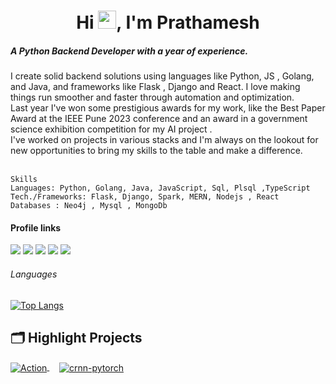 <h1 align="center">Hi <img src="https://github.com/TheDudeThatCode/TheDudeThatCode/blob/master/Assets/Hi.gif" width="29">, I'm Prathamesh</h1>
<h5 >A Python Backend Developer with a year of experience.</h5>
I create solid backend solutions using languages like Python, JS , Golang, and Java, and frameworks like Flask , Django and React. I love making things run smoother and faster through automation and optimization. <br>
Last year I've won some prestigious awards for my work, like the Best Paper Award at the IEEE Pune 2023 conference and an award in a government science exhibition competition for my AI project . <br>
I've worked on projects in various stacks and I'm always on the lookout for new opportunities to bring my skills to the table and make a difference.
<br><br>

```
Skills
Languages: Python, Golang, Java, JavaScript, Sql, Plsql ,TypeScript
Tech./Frameworks: Flask, Django, Spark, MERN, Nodejs , React
Databases : Neo4j , Mysql , MongoDb
```


#### Profile links
[<img src ="https://img.shields.io/badge/Resume-E37400?style=for-the-badge&logo=google%20analytics&logoColor=white">](https://drive.google.com/file/d/1EG-raOGsn78WRC57xON76fCoipZqBjOT/view?usp=sharing)
[<img src="https://img.shields.io/badge/LeetCode-000000?style=for-the-badge&logo=LeetCode&logoColor=#d16c06"/>](https://leetcode.com/lollinng) 
[<img src="https://img.shields.io/badge/linkedin-%230077B5.svg?&style=for-the-badge&logo=linkedin&logoColor=white" />](https://www.linkedin.com/in/prathamesh-jadhav-105728138/) 
[<img src ="https://img.shields.io/badge/Gmail-%23E4405F.svg?&style=for-the-badge&logo=gmail&logoColor=white">](mailto:pratameshjadhav@gmail.com)
[<img src ="https://img.shields.io/badge/Portfolio-%23000000.svg?style=for-the-badge&logo=firefox&logoColor=#FF7139">](https://lollinng.github.io/Prathamesh/)



###### Languages


[![Top Langs](https://lollinng.vercel.app/api/top-langs/?username=lollinng&layout=compact)](https://github.com/anuraghazra/github-readme-stats)

## 🗂️ Highlight Projects

<a href="https://github.com/lollinng/ImageSearchEngine-using-ImageCaptioning">
<img align="center" src="https://lollinng.vercel.app/api/pin/?username=lollinng&repo=ImageSearchEngine-using-ImageCaptioning&show_icons=true&line_height=27&title_color=6aa6f8&text_color=8a919a&icon_color=6aa6f8&bg_color=22272e" alt="Action" />
</a>
&nbsp;&nbsp;&nbsp;
<a href="https://github.com/lollinng/LanguageTranslation-using-Attention-mechanism">
  <img align="center" src="https://lollinng.vercel.app/api/pin/?username=lollinng&repo=LanguageTranslation-using-Attention-mechanism&show_icons=true&line_height=27&title_color=6aa6f8&text_color=8a919a&icon_color=6aa6f8&bg_color=22272e" alt="crnn-pytorch" />
</a>
